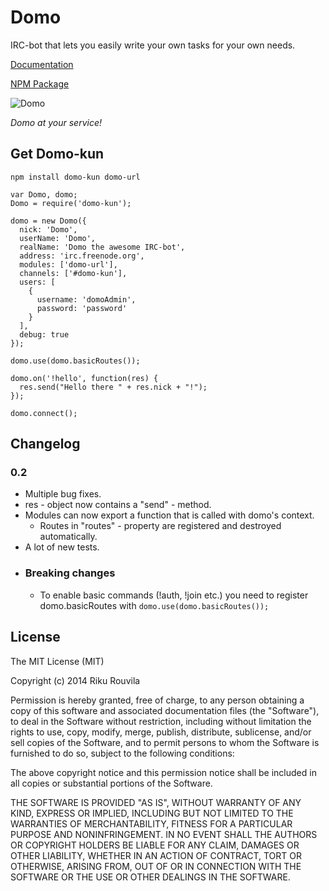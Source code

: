 # Domo
IRC-bot that lets you easily write your own tasks for your own needs.

[Documentation](http://rikukissa.github.io/domo/)

[NPM Package](https://npmjs.org/package/domo-kun)

![Domo](http://1.bp.blogspot.com/-VJRt-hZit4I/TbjjDINykBI/AAAAAAAABts/E3L3GFL5_hs/s800/09299bd81d5c92fc1e5461d8e04b2e64.gif "Domo")

*Domo at your service!*
## Get Domo-kun

```
npm install domo-kun domo-url
```
```
var Domo, domo;
Domo = require('domo-kun');

domo = new Domo({
  nick: 'Domo',
  userName: 'Domo',
  realName: 'Domo the awesome IRC-bot',
  address: 'irc.freenode.org',
  modules: ['domo-url'],
  channels: ['#domo-kun'],
  users: [
    {
      username: 'domoAdmin',
      password: 'password'
    }
  ],
  debug: true
});

domo.use(domo.basicRoutes());

domo.on('!hello', function(res) {
  res.send("Hello there " + res.nick + "!");
});

domo.connect();
```
## Changelog
### 0.2
* Multiple bug fixes.
* res - object now contains a "send" - method.
* Modules can now export a function that is called with domo's context.
  * Routes in "routes" - property are registered and destroyed automatically.
* A lot of new tests.
* ### Breaking changes
    * To enable basic commands (!auth, !join etc.) you need to register domo.basicRoutes
    with `domo.use(domo.basicRoutes());`


## License

The MIT License (MIT)

Copyright (c) 2014 Riku Rouvila

Permission is hereby granted, free of charge, to any person obtaining a copy of this software and associated documentation files (the "Software"), to deal in the Software without restriction, including without limitation the rights to use, copy, modify, merge, publish, distribute, sublicense, and/or sell copies of the Software, and to permit persons to whom the Software is furnished to do so, subject to the following conditions:

The above copyright notice and this permission notice shall be included in all copies or substantial portions of the Software.

THE SOFTWARE IS PROVIDED "AS IS", WITHOUT WARRANTY OF ANY KIND, EXPRESS OR IMPLIED, INCLUDING BUT NOT LIMITED TO THE WARRANTIES OF MERCHANTABILITY, FITNESS FOR A PARTICULAR PURPOSE AND NONINFRINGEMENT. IN NO EVENT SHALL THE AUTHORS OR COPYRIGHT HOLDERS BE LIABLE FOR ANY CLAIM, DAMAGES OR OTHER LIABILITY, WHETHER IN AN ACTION OF CONTRACT, TORT OR OTHERWISE, ARISING FROM, OUT OF OR IN CONNECTION WITH THE SOFTWARE OR THE USE OR OTHER DEALINGS IN THE SOFTWARE.

